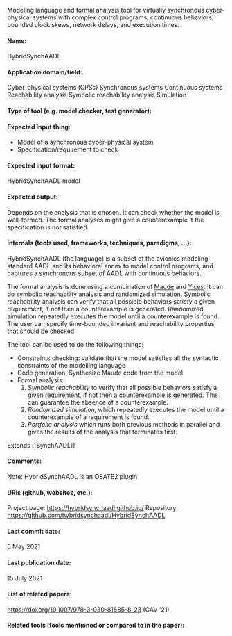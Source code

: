 Modeling language and formal analysis tool for virtually synchronous cyber-physical systems with complex control programs, continuous behaviors, bounded clock skews, network delays, and execution times.

#### Name:
HybridSynchAADL

#### Application domain/field:
Cyber-physical systems (CPSs)
Synchronous systems
Continuous systems
Reachability analysis
Symbolic reachability analysis
Simulation

#### Type of tool (e.g. model checker, test generator):

#### Expected input thing:
- Model of a synchronous cyber-physical system
- Specification/requirement to check

#### Expected input format:
HybridSynchAADL model

#### Expected output:
Depends on the analysis that is chosen.
It can check whether the model is well-formed.
The formal analyses might give a counterexample if the specification is not satisfied.

#### Internals (tools used, frameworks, techniques, paradigms, ...):
HybridSynchAADL (the language) is a subset of the avionics modeling standard AADL and its behavioral annex to model control programs, and captures a synchronous subset of AADL with continuous behaviors.

The formal analysis is done using a combination of [Maude](Frameworks/Maude.md) and [Yices](Solvers/SMT/Yices.md). It can do symbolic reachability analysis and randomized simulation. Symbolic reachability analysis can verify that all possible behaviors satisfy a given requirement, if not then a counterexample is generated. Randomized simulation repeatedly executes the model until a counterexample is found.
The user can specify time-bounded invariant and reachability properties that should be checked.

The tool can be used to do the following things:
- Constraints checking: validate that the model satisfies all the syntactic constraints of the modelling language
- Code generation: Synthesize Maude code from the model
- Formal analysis: 
	1. *Symbolic reachability* to verify that all possible behaviors satisfy a given requirement, if not then a counterexample is generated. This can guarantee the absence of a counterexample.
	2. *Randomized simulation*, which repeatedly executes the model until a counterexample of a requirement is found.
	3. *Portfolio analysis* which runs both previous methods in parallel and gives the results of the analysis that terminates first.

Extends [[SynchAADL]]

#### Comments:
Note: HybridSynchAADL is an OSATE2 plugin

#### URIs (github, websites, etc.):
Project page: https://hybridsynchaadl.github.io/
Repository: https://github.com/hybridsynchaadl/HybridSynchAADL

#### Last commit date:
5 May 2021

#### Last publication date:
15 July 2021

#### List of related papers:
https://doi.org/10.1007/978-3-030-81685-8_23 (CAV '21)

#### Related tools (tools mentioned or compared to in the paper):

